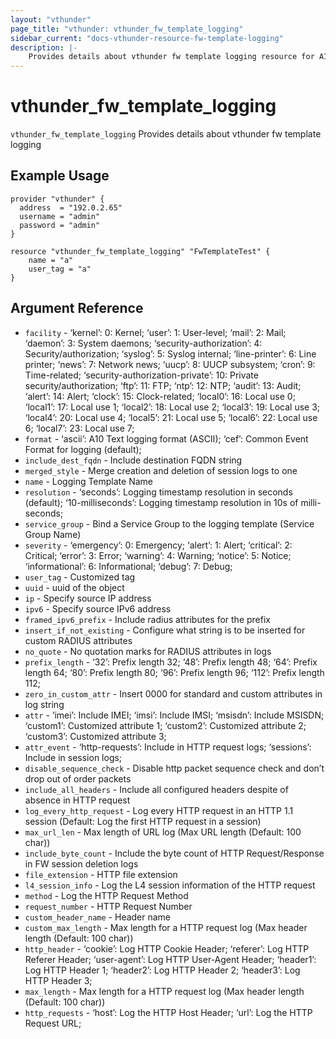 ```yaml
---
layout: "vthunder"
page_title: "vthunder: vthunder_fw_template_logging"
sidebar_current: "docs-vthunder-resource-fw-template-logging"
description: |-
	Provides details about vthunder fw template logging resource for A10
---
```


# vthunder\_fw\_template\_logging

`vthunder_fw_template_logging` Provides details about vthunder fw template logging
## Example Usage


```hcl
provider "vthunder" {
  address  = "192.0.2.65"
  username = "admin"
  password = "admin"
}

resource "vthunder_fw_template_logging" "FwTemplateTest" {
	name = "a"
	user_tag = "a" 
}
```

## Argument Reference

* `facility` - ‘kernel’: 0: Kernel; ‘user’: 1: User-level; ‘mail’: 2: Mail; ‘daemon’: 3: System daemons; ‘security-authorization’: 4: Security/authorization; ‘syslog’: 5: Syslog internal; ‘line-printer’: 6: Line printer; ‘news’: 7: Network news; ‘uucp’: 8: UUCP subsystem; ‘cron’: 9: Time-related; ‘security-authorization-private’: 10: Private security/authorization; ‘ftp’: 11: FTP; ‘ntp’: 12: NTP; ‘audit’: 13: Audit; ‘alert’: 14: Alert; ‘clock’: 15: Clock-related; ‘local0’: 16: Local use 0; ‘local1’: 17: Local use 1; ‘local2’: 18: Local use 2; ‘local3’: 19: Local use 3; ‘local4’: 20: Local use 4; ‘local5’: 21: Local use 5; ‘local6’: 22: Local use 6; ‘local7’: 23: Local use 7;
* `format` - ‘ascii’: A10 Text logging format (ASCII); ‘cef’: Common Event Format for logging (default);
* `include_dest_fqdn` - Include destination FQDN string
* `merged_style` - Merge creation and deletion of session logs to one
* `name` - Logging Template Name
* `resolution` - ‘seconds’: Logging timestamp resolution in seconds (default); ‘10-milliseconds’: Logging timestamp resolution in 10s of milli-seconds;
* `service_group` - Bind a Service Group to the logging template (Service Group Name)
* `severity` - ‘emergency’: 0: Emergency; ‘alert’: 1: Alert; ‘critical’: 2: Critical; ‘error’: 3: Error; ‘warning’: 4: Warning; ‘notice’: 5: Notice; ‘informational’: 6: Informational; ‘debug’: 7: Debug;
* `user_tag` - Customized tag
* `uuid` - uuid of the object
* `ip` - Specify source IP address
* `ipv6` - Specify source IPv6 address
* `framed_ipv6_prefix` - Include radius attributes for the prefix
* `insert_if_not_existing` - Configure what string is to be inserted for custom RADIUS attributes
* `no_quote` - No quotation marks for RADIUS attributes in logs
* `prefix_length` - ‘32’: Prefix length 32; ‘48’: Prefix length 48; ‘64’: Prefix length 64; ‘80’: Prefix length 80; ‘96’: Prefix length 96; ‘112’: Prefix length 112;
* `zero_in_custom_attr` - Insert 0000 for standard and custom attributes in log string
* `attr` - ‘imei’: Include IMEI; ‘imsi’: Include IMSI; ‘msisdn’: Include MSISDN; ‘custom1’: Customized attribute 1; ‘custom2’: Customized attribute 2; ‘custom3’: Customized attribute 3;
* `attr_event` - ‘http-requests’: Include in HTTP request logs; ‘sessions’: Include in session logs;
* `disable_sequence_check` - Disable http packet sequence check and don’t drop out of order packets
* `include_all_headers` - Include all configured headers despite of absence in HTTP request
* `log_every_http_request` - Log every HTTP request in an HTTP 1.1 session (Default: Log the first HTTP request in a session)
* `max_url_len` - Max length of URL log (Max URL length (Default: 100 char))
* `include_byte_count` - Include the byte count of HTTP Request/Response in FW session deletion logs
* `file_extension` - HTTP file extension
* `l4_session_info` - Log the L4 session information of the HTTP request
* `method` - Log the HTTP Request Method
* `request_number` - HTTP Request Number
* `custom_header_name` - Header name
* `custom_max_length` - Max length for a HTTP request log (Max header length (Default: 100 char))
* `http_header` - ‘cookie’: Log HTTP Cookie Header; ‘referer’: Log HTTP Referer Header; ‘user-agent’: Log HTTP User-Agent Header; ‘header1’: Log HTTP Header 1; ‘header2’: Log HTTP Header 2; ‘header3’: Log HTTP Header 3;
* `max_length` - Max length for a HTTP request log (Max header length (Default: 100 char))
* `http_requests` - ‘host’: Log the HTTP Host Header; ‘url’: Log the HTTP Request URL;

